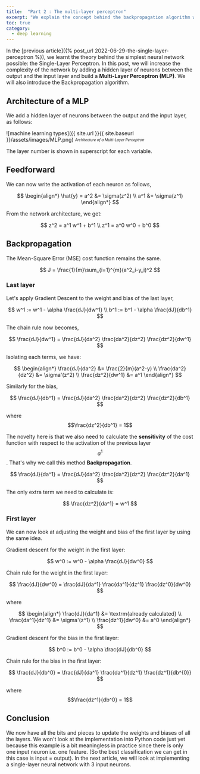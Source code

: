 ```yaml
---
title:  "Part 2 : The multi-layer perceptron"
excerpt: "We explain the concept behind the backpropagation algorithm with the multi-layer perceptron"
toc: true
category:
  - deep learning
---
```



In the [previous article]({% post_url 2022-06-29-the-single-layer-perceptron %}), we learnt the theory behind the simplest neural network possible: the Single-Layer Perceptron. In this post, we will increase the complexity of the network by adding a hidden layer of neurons between the output and the input layer and build a **Multi-Layer Perceptron (MLP)**. We will also introduce the Backpropagation algorithm.



## Architecture of a MLP


We add a hidden layer of neurons between the output and the input layer, as follows:

![machine learning types]({{ site.url }}{{ site.baseurl }}/assets/images/MLP.png)
<sub><sup>*Architecture of a Multi-Layer Perceptron*</sup></sub>

The layer number is shown in superscript for each variable.

## Feedforward

We can now write the activation of each neuron as follows,

$$
\begin{align*}
\hat{y} = a^2 &= \sigma(z^2) \\
a^1 &= \sigma(z^1) 
\end{align*}
$$


From the network architecture, we get:

$$
z^2 = a^1 w^1 + b^1 \\
z^1 = a^0 w^0 + b^0 
$$


## Backpropagation

The Mean-Square Error (MSE) cost function remains the same.

$$
J = \frac{1}{m}\sum_{i=1}^{m}(a^2_i-y_i)^2
$$

### Last layer

Let's apply Gradient Descent to the weight and bias of the last layer,

$$
w^1 := w^1 - \alpha \frac{dJ}{dw^1} \\
b^1 := b^1 - \alpha \frac{dJ}{db^1} 
$$

The chain rule now becomes,

$$
\frac{dJ}{dw^1} = \frac{dJ}{da^2} \frac{da^2}{dz^2} \frac{dz^2}{dw^1}
$$

Isolating each terms, we have:

$$
\begin{align*}
\frac{dJ}{da^2} &= \frac{2}{m}(a^2-y)  \\
\frac{da^2}{dz^2} &= \sigma'(z^2) \\
\frac{dz^2}{dw^1} &= a^1 
\end{align*}
$$

Similarly for the bias,

$$
\frac{dJ}{db^1} = \frac{dJ}{da^2} \frac{da^2}{dz^2} \frac{dz^2}{db^1} 
$$

where $$\frac{dz^2}{db^1} = 1$$


The novelty here is that we also need to calculate the **sensitivity** of the cost function with respect to the activation of the previous layer $$ a^1 $$. That's why we call this method **Backpropagation**.

$$
\frac{dJ}{da^1} = \frac{dJ}{da^2} \frac{da^2}{dz^2} \frac{dz^2}{da^1} 
$$

The only extra term we need to calculate is:

$$
\frac{dz^2}{da^1} = w^1
$$

### First layer

We can now look at adjusting the weight and bias of the first layer by using the same idea.

Gradient descent for the weight in the first layer:

$$
w^0 := w^0 - \alpha \frac{dJ}{dw^0}
$$

Chain rule for the weight in the first layer:

$$
\frac{dJ}{dw^0} = \frac{dJ}{da^1} \frac{da^1}{dz^1} \frac{dz^0}{dw^0} 
$$

where

$$
\begin{align*}
\frac{dJ}{da^1} &= \textrm{already calculated} \\
\frac{da^1}{dz^1} &= \sigma'(z^1) \\
\frac{dz^1}{dw^0} &= a^0 
\end{align*}
$$

Gradient descent for the bias in the first layer:

$$
b^0 := b^0 - \alpha \frac{dJ}{db^0} 
$$

Chain rule for the bias in the first layer:

$$
\frac{dJ}{db^0} = \frac{dJ}{da^1} \frac{da^1}{dz^1} \frac{dz^1}{db^{0}} 
$$

where $$\frac{dz^1}{db^0} = 1$$


## Conclusion

We now have all the bits and pieces to update the weights and biases of all the layers. We won't look at the implementation into Python code just yet because this example is a bit meaningless in practice since there is only one input neuron i.e. one feature. (So the best classification we can get in this case is input = output). In the next article, we will look at implementing a single-layer neural network with 3 input neurons. 









